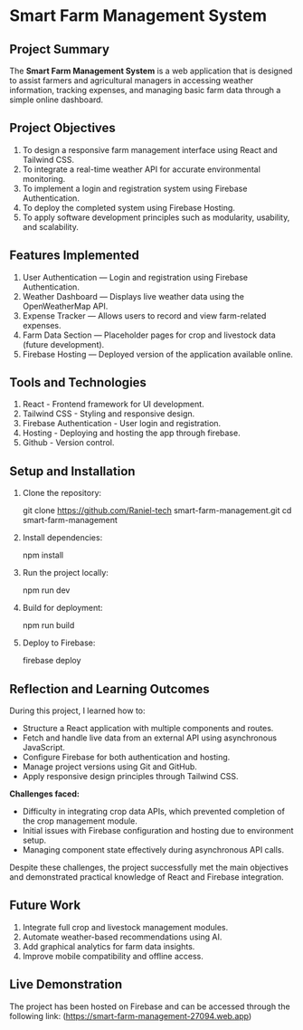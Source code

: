 #  Smart Farm Management System

## Project Summary

The **Smart Farm Management System** is a web application that is designed to assist farmers and agricultural managers in accessing weather information, tracking expenses, and managing basic farm data through a simple online dashboard.



## Project Objectives

1. To design a responsive farm management interface using React and Tailwind CSS.
2. To integrate a real-time weather API for accurate environmental monitoring.
3. To implement a login and registration system using Firebase Authentication.
4. To deploy the completed system using Firebase Hosting.
5. To apply software development principles such as modularity, usability, and scalability.


## Features Implemented

1. User Authentication — Login and registration using Firebase Authentication.
2. Weather Dashboard — Displays live weather data using the OpenWeatherMap API.
3. Expense Tracker — Allows users to record and view farm-related expenses.
4. Farm Data Section — Placeholder pages for crop and livestock data (future development).
5. Firebase Hosting — Deployed version of the application available online.


## Tools and Technologies

1. React - Frontend framework for UI development. 
2. Tailwind CSS - Styling and responsive design. 
3. Firebase Authentication - User login and registration.
4. Hosting - Deploying and hosting the app through firebase.
5. Github - Version control.



## Setup and Installation

1. Clone the repository:

   
   git clone https://github.com/Raniel-tech smart-farm-management.git
   cd smart-farm-management
   

2. Install dependencies:

   
   npm install
   

3. Run the project locally:

   
   npm run dev
   

4. Build for deployment:

   
   npm run build
   

5. Deploy to Firebase:

   
   firebase deploy
   


## Reflection and Learning Outcomes

During this project, I learned how to:

- Structure a React application with multiple components and routes.
- Fetch and handle live data from an external API using asynchronous JavaScript.
- Configure Firebase for both authentication and hosting.
- Manage project versions using Git and GitHub.
- Apply responsive design principles through Tailwind CSS.

**Challenges faced:**

- Difficulty in integrating crop data APIs, which prevented completion of the crop management module.
- Initial issues with Firebase configuration and hosting due to environment setup.
- Managing component state effectively during asynchronous API calls.

Despite these challenges, the project successfully met the main objectives and demonstrated practical knowledge of React and Firebase integration.


## Future Work

1. Integrate full crop and livestock management modules.
2. Automate weather-based recommendations using AI.
3. Add graphical analytics for farm data insights.
4. Improve mobile compatibility and offline access.



## Live Demonstration

The project has been hosted on Firebase and can be accessed through the following link:
(https://smart-farm-management-27094.web.app)
